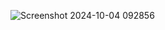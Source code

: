 ![Screenshot 2024-10-04 092856](https://github.com/user-attachments/assets/cbb4b0be-1bfb-4677-b597-38eacdf3e2f2)
